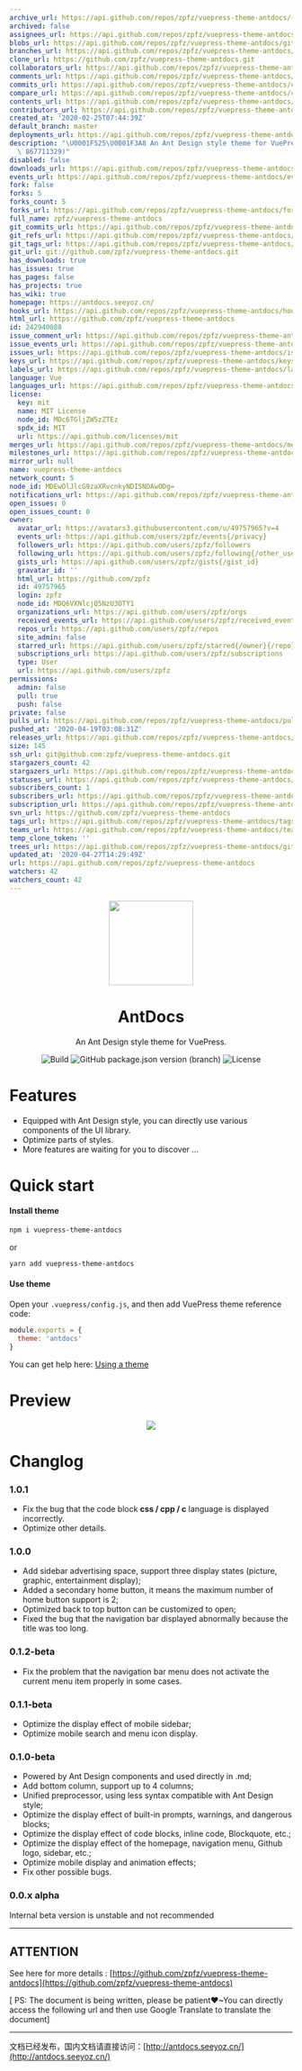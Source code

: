 ```yaml
---
archive_url: https://api.github.com/repos/zpfz/vuepress-theme-antdocs/{archive_format}{/ref}
archived: false
assignees_url: https://api.github.com/repos/zpfz/vuepress-theme-antdocs/assignees{/user}
blobs_url: https://api.github.com/repos/zpfz/vuepress-theme-antdocs/git/blobs{/sha}
branches_url: https://api.github.com/repos/zpfz/vuepress-theme-antdocs/branches{/branch}
clone_url: https://github.com/zpfz/vuepress-theme-antdocs.git
collaborators_url: https://api.github.com/repos/zpfz/vuepress-theme-antdocs/collaborators{/collaborator}
comments_url: https://api.github.com/repos/zpfz/vuepress-theme-antdocs/comments{/number}
commits_url: https://api.github.com/repos/zpfz/vuepress-theme-antdocs/commits{/sha}
compare_url: https://api.github.com/repos/zpfz/vuepress-theme-antdocs/compare/{base}...{head}
contents_url: https://api.github.com/repos/zpfz/vuepress-theme-antdocs/contents/{+path}
contributors_url: https://api.github.com/repos/zpfz/vuepress-theme-antdocs/contributors
created_at: '2020-02-25T07:44:39Z'
default_branch: master
deployments_url: https://api.github.com/repos/zpfz/vuepress-theme-antdocs/deployments
description: "\U0001F525\U0001F3A8 An Ant Design style theme for VuePress. (QQ Group:\
  \ 867711329)"
disabled: false
downloads_url: https://api.github.com/repos/zpfz/vuepress-theme-antdocs/downloads
events_url: https://api.github.com/repos/zpfz/vuepress-theme-antdocs/events
fork: false
forks: 5
forks_count: 5
forks_url: https://api.github.com/repos/zpfz/vuepress-theme-antdocs/forks
full_name: zpfz/vuepress-theme-antdocs
git_commits_url: https://api.github.com/repos/zpfz/vuepress-theme-antdocs/git/commits{/sha}
git_refs_url: https://api.github.com/repos/zpfz/vuepress-theme-antdocs/git/refs{/sha}
git_tags_url: https://api.github.com/repos/zpfz/vuepress-theme-antdocs/git/tags{/sha}
git_url: git://github.com/zpfz/vuepress-theme-antdocs.git
has_downloads: true
has_issues: true
has_pages: false
has_projects: true
has_wiki: true
homepage: https://antdocs.seeyoz.cn/
hooks_url: https://api.github.com/repos/zpfz/vuepress-theme-antdocs/hooks
html_url: https://github.com/zpfz/vuepress-theme-antdocs
id: 242940088
issue_comment_url: https://api.github.com/repos/zpfz/vuepress-theme-antdocs/issues/comments{/number}
issue_events_url: https://api.github.com/repos/zpfz/vuepress-theme-antdocs/issues/events{/number}
issues_url: https://api.github.com/repos/zpfz/vuepress-theme-antdocs/issues{/number}
keys_url: https://api.github.com/repos/zpfz/vuepress-theme-antdocs/keys{/key_id}
labels_url: https://api.github.com/repos/zpfz/vuepress-theme-antdocs/labels{/name}
language: Vue
languages_url: https://api.github.com/repos/zpfz/vuepress-theme-antdocs/languages
license:
  key: mit
  name: MIT License
  node_id: MDc6TGljZW5zZTEz
  spdx_id: MIT
  url: https://api.github.com/licenses/mit
merges_url: https://api.github.com/repos/zpfz/vuepress-theme-antdocs/merges
milestones_url: https://api.github.com/repos/zpfz/vuepress-theme-antdocs/milestones{/number}
mirror_url: null
name: vuepress-theme-antdocs
network_count: 5
node_id: MDEwOlJlcG9zaXRvcnkyNDI5NDAwODg=
notifications_url: https://api.github.com/repos/zpfz/vuepress-theme-antdocs/notifications{?since,all,participating}
open_issues: 0
open_issues_count: 0
owner:
  avatar_url: https://avatars3.githubusercontent.com/u/49757965?v=4
  events_url: https://api.github.com/users/zpfz/events{/privacy}
  followers_url: https://api.github.com/users/zpfz/followers
  following_url: https://api.github.com/users/zpfz/following{/other_user}
  gists_url: https://api.github.com/users/zpfz/gists{/gist_id}
  gravatar_id: ''
  html_url: https://github.com/zpfz
  id: 49757965
  login: zpfz
  node_id: MDQ6VXNlcjQ5NzU3OTY1
  organizations_url: https://api.github.com/users/zpfz/orgs
  received_events_url: https://api.github.com/users/zpfz/received_events
  repos_url: https://api.github.com/users/zpfz/repos
  site_admin: false
  starred_url: https://api.github.com/users/zpfz/starred{/owner}{/repo}
  subscriptions_url: https://api.github.com/users/zpfz/subscriptions
  type: User
  url: https://api.github.com/users/zpfz
permissions:
  admin: false
  pull: true
  push: false
private: false
pulls_url: https://api.github.com/repos/zpfz/vuepress-theme-antdocs/pulls{/number}
pushed_at: '2020-04-19T03:08:31Z'
releases_url: https://api.github.com/repos/zpfz/vuepress-theme-antdocs/releases{/id}
size: 145
ssh_url: git@github.com:zpfz/vuepress-theme-antdocs.git
stargazers_count: 42
stargazers_url: https://api.github.com/repos/zpfz/vuepress-theme-antdocs/stargazers
statuses_url: https://api.github.com/repos/zpfz/vuepress-theme-antdocs/statuses/{sha}
subscribers_count: 1
subscribers_url: https://api.github.com/repos/zpfz/vuepress-theme-antdocs/subscribers
subscription_url: https://api.github.com/repos/zpfz/vuepress-theme-antdocs/subscription
svn_url: https://github.com/zpfz/vuepress-theme-antdocs
tags_url: https://api.github.com/repos/zpfz/vuepress-theme-antdocs/tags
teams_url: https://api.github.com/repos/zpfz/vuepress-theme-antdocs/teams
temp_clone_token: ''
trees_url: https://api.github.com/repos/zpfz/vuepress-theme-antdocs/git/trees{/sha}
updated_at: '2020-04-27T14:29:49Z'
url: https://api.github.com/repos/zpfz/vuepress-theme-antdocs
watchers: 42
watchers_count: 42
---
```


<div align="center"><img src="https://s2.ax1x.com/2020/02/27/3aIcDK.png" height = "150" /></div>

<h1 align="center">AntDocs</h1>

<div align="center">

An Ant Design style theme for VuePress.

</div>

<div align="center">

![Build](https://img.shields.io/badge/build-passing-brightgreen?style=flat-square) ![GitHub package.json version (branch)](https://img.shields.io/github/package-json/v/zpfz/vuepress-theme-antdocs?style=flat-square) ![License](https://img.shields.io/github/license/zpfz/vuepress-theme-antdocs?style=flat-square)

</div>

# Features
- Equipped with Ant Design style, you can directly use various components of the UI library.
- Optimize parts of styles.
- More features are waiting for you to discover ...

# Quick start

#### Install theme

```sh
npm i vuepress-theme-antdocs
```
or
```sh
yarn add vuepress-theme-antdocs
```

#### Use theme  

Open your `.vuepress/config.js`, and then add VuePress theme reference code:
```js
module.exports = {
  theme: 'antdocs'
}
```
You can get help here: [Using a theme](https://vuepress.vuejs.org/theme/using-a-theme.html#theme-shorthand)

# Preview

<p align="center"><img src="https://s2.ax1x.com/2020/02/28/3B3lOf.png"/></p>

# Changlog

### 1.0.1

- Fix the bug that the code block **css / cpp / c** language is displayed incorrectly.
- Optimize other details.

### 1.0.0

- Add sidebar advertising space, support three display states (picture, graphic, entertainment display);
- Added a secondary home button, it means the maximum number of home button support is 2;
- Optimized back to top button can be customized to open;
- Fixed the bug that the navigation bar displayed abnormally because the title was too long.

### 0.1.2-beta

- Fix the problem that the navigation bar menu does not activate the current menu item properly in some cases.

### 0.1.1-beta

- Optimize the display effect of mobile sidebar;
- Optimize mobile search and menu icon display.

### 0.1.0-beta

- Powered by Ant Design components and used directly in .md;
- Add bottom column, support up to 4 columns;
- Unified preprocessor, using less syntax compatible with Ant Design style;
- Optimize the display effect of built-in prompts, warnings, and dangerous blocks;
- Optimize the display effect of code blocks, inline code, Blockquote, etc.;
- Optimize the display effect of the homepage, navigation menu, Github logo, sidebar, etc.;
- Optimize mobile display and animation effects;
- Fix other possible bugs.

### 0.0.x alpha
Internal beta version is unstable and not recommended

---

## ATTENTION

See here for more details : [https://github.com/zpfz/vuepress-theme-antdocs](https://github.com/zpfz/vuepress-theme-antdocs)  

 [ PS: The document is being written, please be patient❤~You can directly access the following url and then use Google Translate to translate the document]

---

文档已经发布，国内文档请直接访问：[http://antdocs.seeyoz.cn/](http://antdocs.seeyoz.cn/)
